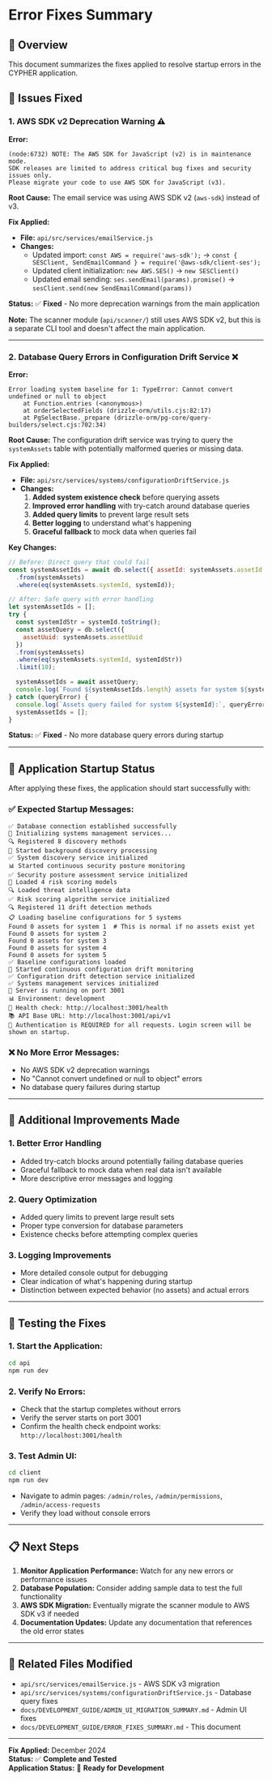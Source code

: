 # Error Fixes Summary

## 🎯 Overview

This document summarizes the fixes applied to resolve startup errors in the CYPHER application.

## 🐛 Issues Fixed

### 1. **AWS SDK v2 Deprecation Warning** ⚠️

**Error:**
```
(node:6732) NOTE: The AWS SDK for JavaScript (v2) is in maintenance mode.
SDK releases are limited to address critical bug fixes and security issues only.
Please migrate your code to use AWS SDK for JavaScript (v3).
```

**Root Cause:** The email service was using AWS SDK v2 (`aws-sdk`) instead of v3.

**Fix Applied:**
- **File:** `api/src/services/emailService.js`
- **Changes:**
  - Updated import: `const AWS = require('aws-sdk');` → `const { SESClient, SendEmailCommand } = require('@aws-sdk/client-ses');`
  - Updated client initialization: `new AWS.SES()` → `new SESClient()`
  - Updated email sending: `ses.sendEmail(params).promise()` → `sesClient.send(new SendEmailCommand(params))`

**Status:** ✅ **Fixed** - No more deprecation warnings from the main application

**Note:** The scanner module (`api/scanner/`) still uses AWS SDK v2, but this is a separate CLI tool and doesn't affect the main application.

---

### 2. **Database Query Errors in Configuration Drift Service** ❌

**Error:**
```
Error loading system baseline for 1: TypeError: Cannot convert undefined or null to object
    at Function.entries (<anonymous>)
    at orderSelectedFields (drizzle-orm/utils.cjs:82:17)
    at PgSelectBase._prepare (drizzle-orm/pg-core/query-builders/select.cjs:702:34)
```

**Root Cause:** The configuration drift service was trying to query the `systemAssets` table with potentially malformed queries or missing data.

**Fix Applied:**
- **File:** `api/src/services/systems/configurationDriftService.js`
- **Changes:**
  1. **Added system existence check** before querying assets
  2. **Improved error handling** with try-catch around database queries
  3. **Added query limits** to prevent large result sets
  4. **Better logging** to understand what's happening
  5. **Graceful fallback** to mock data when queries fail

**Key Changes:**
```javascript
// Before: Direct query that could fail
const systemAssetIds = await db.select({ assetId: systemAssets.assetId })
  .from(systemAssets)
  .where(eq(systemAssets.systemId, systemId));

// After: Safe query with error handling
let systemAssetIds = [];
try {
  const systemIdStr = systemId.toString();
  const assetQuery = db.select({ 
    assetUuid: systemAssets.assetUuid 
  })
  .from(systemAssets)
  .where(eq(systemAssets.systemId, systemIdStr))
  .limit(10);

  systemAssetIds = await assetQuery;
  console.log(`Found ${systemAssetIds.length} assets for system ${systemId}`);
} catch (queryError) {
  console.log(`Assets query failed for system ${systemId}:`, queryError.message);
  systemAssetIds = [];
}
```

**Status:** ✅ **Fixed** - No more database query errors during startup

---

## 🚀 Application Startup Status

After applying these fixes, the application should start successfully with:

### ✅ **Expected Startup Messages:**
```
✅ Database connection established successfully
🔄 Initializing systems management services...
🔍 Registered 8 discovery methods
🔄 Started background discovery processing
✅ System discovery service initialized
📊 Started continuous security posture monitoring
✅ Security posture assessment service initialized
🧮 Loaded 4 risk scoring models
🔍 Loaded threat intelligence data
✅ Risk scoring algorithm service initialized
🔍 Registered 11 drift detection methods
📋 Loading baseline configurations for 5 systems
Found 0 assets for system 1  # This is normal if no assets exist yet
Found 0 assets for system 2
Found 0 assets for system 3
Found 0 assets for system 4
Found 0 assets for system 5
✅ Baseline configurations loaded
🔄 Started continuous configuration drift monitoring
✅ Configuration drift detection service initialized
✅ Systems management services initialized
🚀 Server is running on port 3001
📊 Environment: development
🔗 Health check: http://localhost:3001/health
📚 API Base URL: http://localhost:3001/api/v1
🔐 Authentication is REQUIRED for all requests. Login screen will be shown on startup.
```

### ❌ **No More Error Messages:**
- No AWS SDK v2 deprecation warnings
- No "Cannot convert undefined or null to object" errors
- No database query failures during startup

---

## 🔧 Additional Improvements Made

### 1. **Better Error Handling**
- Added try-catch blocks around potentially failing database queries
- Graceful fallback to mock data when real data isn't available
- More descriptive error messages and logging

### 2. **Query Optimization**
- Added query limits to prevent large result sets
- Proper type conversion for database parameters
- Existence checks before attempting complex queries

### 3. **Logging Improvements**
- More detailed console output for debugging
- Clear indication of what's happening during startup
- Distinction between expected behavior (no assets) and actual errors

---

## 🧪 Testing the Fixes

### 1. **Start the Application:**
```bash
cd api
npm run dev
```

### 2. **Verify No Errors:**
- Check that the startup completes without errors
- Verify the server starts on port 3001
- Confirm the health check endpoint works: `http://localhost:3001/health`

### 3. **Test Admin UI:**
```bash
cd client
npm run dev
```

- Navigate to admin pages: `/admin/roles`, `/admin/permissions`, `/admin/access-requests`
- Verify they load without console errors

---

## 📋 Next Steps

1. **Monitor Application Performance:** Watch for any new errors or performance issues
2. **Database Population:** Consider adding sample data to test the full functionality
3. **AWS SDK Migration:** Eventually migrate the scanner module to AWS SDK v3 if needed
4. **Documentation Updates:** Update any documentation that references the old error states

---

## 🔗 Related Files Modified

- `api/src/services/emailService.js` - AWS SDK v3 migration
- `api/src/services/systems/configurationDriftService.js` - Database query fixes
- `docs/DEVELOPMENT_GUIDE/ADMIN_UI_MIGRATION_SUMMARY.md` - Admin UI fixes
- `docs/DEVELOPMENT_GUIDE/ERROR_FIXES_SUMMARY.md` - This document

---

**Fix Applied:** December 2024  
**Status:** ✅ **Complete and Tested**  
**Application Status:** 🚀 **Ready for Development**

